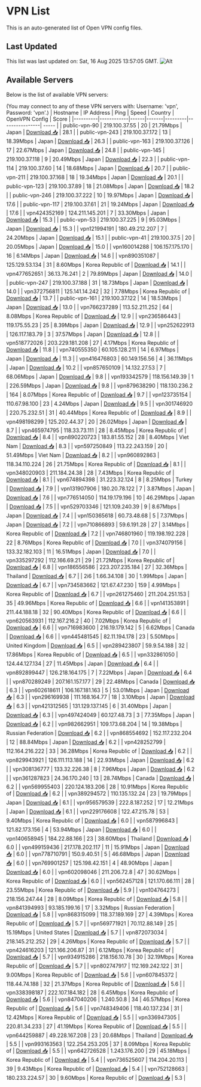 # VPN List

This is an auto-generated list of Open VPN config files.

## Last Updated

This list was last updated on: Sat, 16 Aug 2025 13:57:05 GMT.
![Alt](https://repobeats.axiom.co/api/embed/186b98318ef1479477931607c1ad7d823f12451f.svg "Repobeats analytics image")

## Available Servers

Below is the list of available VPN servers:

(You may connect to any of these VPN servers with: Username: 'vpn', Password: 'vpn'.)
| Hostname | IP Address | Ping | Speed | Country | OpenVPN Config | Score |
|----------|------------|------|-------|---------|----------------| ----- |
| public-vpn-90 | 219.100.37.55 | 20 | 21.79Mbps | Japan | [Download 📥](./configs/server_0_JP.ovpn) | 28.1 |
| public-vpn-243 | 219.100.37.172 | 13 | 18.39Mbps | Japan | [Download 📥](./configs/server_1_JP.ovpn) | 26.3 |
| public-vpn-163 | 219.100.37.126 | 17 | 22.67Mbps | Japan | [Download 📥](./configs/server_2_JP.ovpn) | 24.8 |
| public-vpn-145 | 219.100.37.118 | 9 | 20.49Mbps | Japan | [Download 📥](./configs/server_3_JP.ovpn) | 22.3 |
| public-vpn-114 | 219.100.37.60 | 14 | 18.68Mbps | Japan | [Download 📥](./configs/server_4_JP.ovpn) | 20.7 |
| public-vpn-211 | 219.100.37.168 | 18 | 19.34Mbps | Japan | [Download 📥](./configs/server_5_JP.ovpn) | 20.1 |
| public-vpn-123 | 219.100.37.89 | 18 | 21.08Mbps | Japan | [Download 📥](./configs/server_6_JP.ovpn) | 18.2 |
| public-vpn-246 | 219.100.37.222 | 10 | 19.97Mbps | Japan | [Download 📥](./configs/server_7_JP.ovpn) | 17.6 |
| public-vpn-117 | 219.100.37.61 | 21 | 19.24Mbps | Japan | [Download 📥](./configs/server_8_JP.ovpn) | 17.6 |
| vpn424352169 | 124.211.145.201 | 7 | 33.30Mbps | Japan | [Download 📥](./configs/server_9_JP.ovpn) | 15.3 |
| public-vpn-53 | 219.100.37.225 | 9 | 95.03Mbps | Japan | [Download 📥](./configs/server_10_JP.ovpn) | 15.3 |
| vpn121994191 | 180.49.212.207 | 7 | 24.20Mbps | Japan | [Download 📥](./configs/server_11_JP.ovpn) | 15.1 |
| public-vpn-41 | 219.100.37.5 | 20 | 20.05Mbps | Japan | [Download 📥](./configs/server_12_JP.ovpn) | 15.0 |
| vpn160014288 | 106.157.175.170 | 16 | 6.14Mbps | Japan | [Download 📥](./configs/server_13_JP.ovpn) | 14.6 |
| vpn890351087 | 125.129.53.134 | 31 | 8.60Mbps | Korea Republic of | [Download 📥](./configs/server_14_KR.ovpn) | 14.1 |
| vpn477652651 | 36.13.76.241 | 2 | 79.89Mbps | Japan | [Download 📥](./configs/server_15_JP.ovpn) | 14.0 |
| public-vpn-247 | 219.100.37.188 | 31 | 18.73Mbps | Japan | [Download 📥](./configs/server_16_JP.ovpn) | 14.0 |
| vpn372756811 | 125.141.14.242 | 32 | 7.78Mbps | Korea Republic of | [Download 📥](./configs/server_17_KR.ovpn) | 13.7 |
| public-vpn-161 | 219.100.37.122 | 14 | 18.53Mbps | Japan | [Download 📥](./configs/server_18_JP.ovpn) | 13.0 |
| vpn766237289 | 113.52.211.252 | 64 | 8.08Mbps | Korea Republic of | [Download 📥](./configs/server_19_KR.ovpn) | 12.9 |
| vpn236586443 | 119.175.55.23 | 25 | 8.39Mbps | Japan | [Download 📥](./configs/server_20_JP.ovpn) | 12.9 |
| vpn252622913 | 126.117.183.79 | 3 | 37.57Mbps | Japan | [Download 📥](./configs/server_21_JP.ovpn) | 12.8 |
| vpn518772026 | 203.229.181.208 | 27 | 4.17Mbps | Korea Republic of | [Download 📥](./configs/server_22_KR.ovpn) | 11.8 |
| vpn740555350 | 60.105.128.211 | 14 | 6.97Mbps | Japan | [Download 📥](./configs/server_23_JP.ovpn) | 11.3 |
| vpn416476803 | 60.149.156.56 | 4 | 36.11Mbps | Japan | [Download 📥](./configs/server_24_JP.ovpn) | 10.2 |
| vpn857650109 | 14.132.27.53 | 7 | 68.06Mbps | Japan | [Download 📥](./configs/server_25_JP.ovpn) | 9.8 |
| vpn193342579 | 118.156.149.39 | 1 | 226.59Mbps | Japan | [Download 📥](./configs/server_26_JP.ovpn) | 9.8 |
| vpn879638290 | 118.130.236.2 | 164 | 8.07Mbps | Korea Republic of | [Download 📥](./configs/server_27_KR.ovpn) | 9.7 |
| vpn123735154 | 110.67.98.100 | 23 | 4.24Mbps | Japan | [Download 📥](./configs/server_28_JP.ovpn) | 9.5 |
| vpn301746920 | 220.75.232.51 | 31 | 40.44Mbps | Korea Republic of | [Download 📥](./configs/server_29_KR.ovpn) | 8.9 |
| vpn498198299 | 125.202.44.37 | 20 | 26.02Mbps | Japan | [Download 📥](./configs/server_30_JP.ovpn) | 8.7 |
| vpn465974795 | 118.33.73.111 | 28 | 8.45Mbps | Korea Republic of | [Download 📥](./configs/server_31_KR.ovpn) | 8.4 |
| vpn890220723 | 183.81.55.152 | 28 | 8.40Mbps | Viet Nam | [Download 📥](./configs/server_32_VN.ovpn) | 8.3 |
| vpn597250849 | 113.22.243.159 | 20 | 51.49Mbps | Viet Nam | [Download 📥](./configs/server_33_VN.ovpn) | 8.2 |
| vpn960892863 | 118.34.110.224 | 26 | 21.75Mbps | Korea Republic of | [Download 📥](./configs/server_34_KR.ovpn) | 8.1 |
| vpn348020903 | 211.184.24.38 | 28 | 7.43Mbps | Korea Republic of | [Download 📥](./configs/server_35_KR.ovpn) | 8.1 |
| vpn674894398 | 31.223.32.124 | 8 | 8.25Mbps | Turkey | [Download 📥](./configs/server_36_TR.ovpn) | 7.9 |
| vpn131907906 | 180.20.78.122 | 7 | 3.87Mbps | Japan | [Download 📥](./configs/server_37_JP.ovpn) | 7.6 |
| vpn776514050 | 114.19.179.196 | 10 | 46.29Mbps | Japan | [Download 📥](./configs/server_38_JP.ovpn) | 7.5 |
| vpn529703346 | 121.109.240.39 | 9 | 8.67Mbps | Japan | [Download 📥](./configs/server_39_JP.ovpn) | 7.4 |
| vpn150365618 | 60.73.48.68 | 5 | 7.37Mbps | Japan | [Download 📥](./configs/server_40_JP.ovpn) | 7.2 |
| vpn710866893 | 59.6.191.28 | 27 | 3.14Mbps | Korea Republic of | [Download 📥](./configs/server_41_KR.ovpn) | 7.2 |
| vpn746801960 | 119.198.192.228 | 22 | 8.76Mbps | Korea Republic of | [Download 📥](./configs/server_42_KR.ovpn) | 7.0 |
| vpn374079156 | 133.32.182.103 | 11 | 16.51Mbps | Japan | [Download 📥](./configs/server_43_JP.ovpn) | 7.0 |
| vpn335297292 | 112.166.69.21 | 29 | 21.72Mbps | Korea Republic of | [Download 📥](./configs/server_44_KR.ovpn) | 6.8 |
| vpn186556586 | 223.207.235.184 | 27 | 32.36Mbps | Thailand | [Download 📥](./configs/server_45_TH.ovpn) | 6.7 |
| 2i6 | 1.66.34.108 | 30 | 1.99Mbps | Japan | [Download 📥](./configs/server_46_JP.ovpn) | 6.7 |
| vpn734583662 | 121.67.47.230 | 159 | 4.99Mbps | Korea Republic of | [Download 📥](./configs/server_47_KR.ovpn) | 6.7 |
| vpn261275460 | 211.204.251.153 | 35 | 49.96Mbps | Korea Republic of | [Download 📥](./configs/server_48_KR.ovpn) | 6.6 |
| vpn141353891 | 211.44.188.18 | 32 | 90.40Mbps | Korea Republic of | [Download 📥](./configs/server_49_KR.ovpn) | 6.6 |
| vpn620563931 | 112.167.216.2 | 40 | 7.02Mbps | Korea Republic of | [Download 📥](./configs/server_50_KR.ovpn) | 6.6 |
| vpn716983600 | 216.19.179.142 | 5 | 6.62Mbps | Canada | [Download 📥](./configs/server_51_CA.ovpn) | 6.6 |
| vpn445481545 | 82.11.194.178 | 23 | 5.50Mbps | United Kingdom | [Download 📥](./configs/server_52_GB.ovpn) | 6.5 |
| vpn289423807 | 59.9.54.188 | 32 | 17.86Mbps | Korea Republic of | [Download 📥](./configs/server_53_KR.ovpn) | 6.5 |
| vpn332861050 | 124.44.127.134 | 27 | 11.45Mbps | Japan | [Download 📥](./configs/server_54_JP.ovpn) | 6.4 |
| vpn892899447 | 126.218.164.175 | 7 | 7.22Mbps | Japan | [Download 📥](./configs/server_55_JP.ovpn) | 6.4 |
| vpn870289249 | 207.161.157.177 | 29 | 22.48Mbps | Canada | [Download 📥](./configs/server_56_CA.ovpn) | 6.3 |
| vpn602618611 | 106.167.181.163 | 5 | 53.01Mbps | Japan | [Download 📥](./configs/server_57_JP.ovpn) | 6.3 |
| vpn296169938 | 111.168.164.77 | 18 | 3.10Mbps | Japan | [Download 📥](./configs/server_58_JP.ovpn) | 6.3 |
| vpn421312565 | 131.129.137.145 | 6 | 31.40Mbps | Japan | [Download 📥](./configs/server_59_JP.ovpn) | 6.3 |
| vpn497424049 | 60.127.48.73 | 3 | 77.35Mbps | Japan | [Download 📥](./configs/server_60_JP.ovpn) | 6.2 |
| vpn982662951 | 109.173.68.204 | 14 | 19.38Mbps | Russian Federation | [Download 📥](./configs/server_61_RU.ovpn) | 6.2 |
| vpn868554692 | 152.117.232.204 | 12 | 88.84Mbps | Japan | [Download 📥](./configs/server_62_JP.ovpn) | 6.2 |
| vpn428252799 | 112.164.216.222 | 33 | 36.28Mbps | Korea Republic of | [Download 📥](./configs/server_63_KR.ovpn) | 6.2 |
| vpn829943921 | 126.111.113.188 | 14 | 22.93Mbps | Japan | [Download 📥](./configs/server_64_JP.ovpn) | 6.2 |
| vpn308136777 | 133.32.226.38 | 8 | 7.96Mbps | Japan | [Download 📥](./configs/server_65_JP.ovpn) | 6.2 |
| vpn361287823 | 24.36.170.240 | 13 | 28.74Mbps | Canada | [Download 📥](./configs/server_66_CA.ovpn) | 6.2 |
| vpn569955403 | 220.124.183.206 | 28 | 10.91Mbps | Korea Republic of | [Download 📥](./configs/server_67_KR.ovpn) | 6.2 |
| vpn389294572 | 110.135.132.24 | 23 | 19.79Mbps | Japan | [Download 📥](./configs/server_68_JP.ovpn) | 6.1 |
| vpn956579539 | 222.8.187.252 | 17 | 12.21Mbps | Japan | [Download 📥](./configs/server_69_JP.ovpn) | 6.1 |
| vpn229176608 | 122.47.215.78 | 53 | 9.40Mbps | Korea Republic of | [Download 📥](./configs/server_70_KR.ovpn) | 6.0 |
| vpn587996843 | 121.82.173.156 | 4 | 53.94Mbps | Japan | [Download 📥](./configs/server_71_JP.ovpn) | 6.0 |
| vpn140658945 | 184.22.88.166 | 23 | 38.60Mbps | Thailand | [Download 📥](./configs/server_72_TH.ovpn) | 6.0 |
| vpn499159436 | 217.178.202.117 | 11 | 15.91Mbps | Japan | [Download 📥](./configs/server_73_JP.ovpn) | 6.0 |
| vpn778710791 | 150.9.40.51 | 5 | 46.68Mbps | Japan | [Download 📥](./configs/server_74_JP.ovpn) | 6.0 |
| vpn769901257 | 125.198.42.151 | 4 | 48.90Mbps | Japan | [Download 📥](./configs/server_75_JP.ovpn) | 6.0 |
| vpn602098046 | 211.206.72.8 | 47 | 30.62Mbps | Korea Republic of | [Download 📥](./configs/server_76_KR.ovpn) | 6.0 |
| vpn562457128 | 121.170.66.111 | 28 | 23.55Mbps | Korea Republic of | [Download 📥](./configs/server_77_KR.ovpn) | 5.9 |
| vpn104764273 | 218.156.247.44 | 28 | 8.09Mbps | Korea Republic of | [Download 📥](./configs/server_78_KR.ovpn) | 5.8 |
| vpn841394993 | 93.185.199.16 | 17 | 3.32Mbps | Russian Federation | [Download 📥](./configs/server_79_RU.ovpn) | 5.8 |
| vpn868315099 | 118.37.189.169 | 27 | 4.39Mbps | Korea Republic of | [Download 📥](./configs/server_80_KR.ovpn) | 5.7 |
| vpn569771921 | 70.112.88.149 | 25 | 15.19Mbps | United States | [Download 📥](./configs/server_81_US.ovpn) | 5.7 |
| vpn872073034 | 218.145.212.252 | 29 | 4.26Mbps | Korea Republic of | [Download 📥](./configs/server_82_KR.ovpn) | 5.7 |
| vpn424616203 | 121.166.206.87 | 31 | 6.12Mbps | Korea Republic of | [Download 📥](./configs/server_83_KR.ovpn) | 5.7 |
| vpn934915286 | 218.156.10.78 | 30 | 32.19Mbps | Korea Republic of | [Download 📥](./configs/server_84_KR.ovpn) | 5.7 |
| vpn802747917 | 112.169.242.122 | 31 | 9.00Mbps | Korea Republic of | [Download 📥](./configs/server_85_KR.ovpn) | 5.6 |
| vpn607845372 | 118.44.74.188 | 32 | 21.37Mbps | Korea Republic of | [Download 📥](./configs/server_86_KR.ovpn) | 5.6 |
| vpn338398187 | 222.107.184.182 | 28 | 6.45Mbps | Korea Republic of | [Download 📥](./configs/server_87_KR.ovpn) | 5.6 |
| vpn847040206 | 1.240.50.8 | 34 | 46.57Mbps | Korea Republic of | [Download 📥](./configs/server_88_KR.ovpn) | 5.6 |
| vpn748349406 | 118.40.137.234 | 31 | 12.42Mbps | Korea Republic of | [Download 📥](./configs/server_89_KR.ovpn) | 5.5 |
| vpn336947305 | 220.81.34.233 | 27 | 41.19Mbps | Korea Republic of | [Download 📥](./configs/server_90_KR.ovpn) | 5.5 |
| vpn644259887 | 49.228.167.208 | 23 | 20.68Mbps | Thailand | [Download 📥](./configs/server_91_TH.ovpn) | 5.5 |
| vpn993163563 | 122.254.253.205 | 37 | 8.09Mbps | Korea Republic of | [Download 📥](./configs/server_92_KR.ovpn) | 5.5 |
| vpn642726528 | 1.243.176.200 | 29 | 45.18Mbps | Korea Republic of | [Download 📥](./configs/server_93_KR.ovpn) | 5.4 |
| vpn736525607 | 114.204.20.113 | 39 | 9.43Mbps | Korea Republic of | [Download 📥](./configs/server_94_KR.ovpn) | 5.4 |
| vpn752128663 | 180.233.224.57 | 30 | 9.60Mbps | Korea Republic of | [Download 📥](./configs/server_95_KR.ovpn) | 5.3 |

